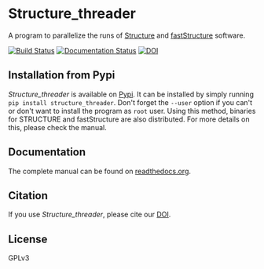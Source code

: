# Structure_threader
A program to parallelize the runs of [Structure](http://pritchardlab.stanford.edu/structure.html) and [fastStructure](https://rajanil.github.io/fastStructure/) software.

[![Build Status](https://travis-ci.org/StuntsPT/Structure_threader.svg?branch=master)](https://travis-ci.org/StuntsPT/Structure_threader) [![Documentation Status](https://readthedocs.org/projects/structure-threader/badge/?version=latest)](http://structure-threader.readthedocs.io/en/latest/?badge=latest) [![DOI](https://zenodo.org/badge/doi/10.5281/zenodo.57262.svg)](http://dx.doi.org/10.5281/zenodo.57262)


## Installation from Pypi
*Structure_threader* is available on
[Pypi](https://pypi.python.org/pypi/structure_threader/). It can be
installed by simply running `pip install structure_threader`. Don't forget the
`--user` option if you can't or don't want to install the program as `root`
user. Using this method, binaries for STRUCTURE and fastStructure are also
distributed. For more details on this, please check the manual.


## Documentation
The complete manual can be found on [readthedocs.org](http://structure-threader.readthedocs.io/en/latest/).


## Citation
If you use *Structure_threader*, please cite our
[DOI](http://dx.doi.org/10.5281/zenodo.57262).


## License
GPLv3
